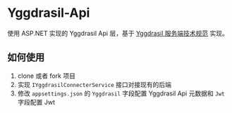 # Yggdrasil-Api
使用 ASP.NET 实现的 Yggdrasil Api 层，基于 [Yggdrasil 服务端技术规范](https://github.com/yushijinhun/authlib-injector/wiki/Yggdrasil-%E6%9C%8D%E5%8A%A1%E7%AB%AF%E6%8A%80%E6%9C%AF%E8%A7%84%E8%8C%83) 实现。
## 如何使用
1. clone 或者 fork 项目
2. 实现 `IYggdrasilConnecterService` 接口对接现有的后端
3. 修改 `appsettings.json` 的 `Yggdrasil` 字段配置 Yggdrasil Api 元数据和 `Jwt` 字段配置 Jwt
